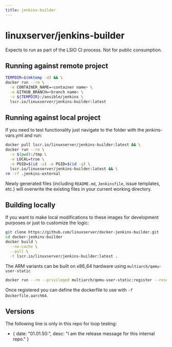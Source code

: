```yaml
---
title: jenkins-builder
---
```

<!-- DO NOT EDIT THIS FILE MANUALLY -->
<!-- Please read https://github.com/linuxserver/docker-jenkins-builder/blob/master/.github/CONTRIBUTING.md -->
# linuxserver/jenkins-builder

Expects to run as part of the LSIO CI process. Not for public consumption.

## Running against remote project

```bash
TEMPDIR=$(mktemp -d) && \
docker run --rm \
  -e CONTAINER_NAME=<container name> \
  -e GITHUB_BRANCH=<branch name> \
  -v ${TEMPDIR}:/ansible/jenkins \
  lscr.io/linuxserver/jenkins-builder:latest
```

## Running against local project

If you need to test functionality just navigate to the folder with the jenkins-vars.yml and run:

```bash
docker pull lscr.io/linuxserver/jenkins-builder:latest && \
docker run --rm \
  -v $(pwd):/tmp \
  -e LOCAL=true \
  -e PUID=$(id -u) -e PGID=$(id -g) \
  lscr.io/linuxserver/jenkins-builder:latest && \
rm -rf .jenkins-external
```

Newly generated files (including `README.md`, `Jenkinsfile`, issue templates, etc.) will overwrite the existing files in your current working directory.

## Building locally

If you want to make local modifications to these images for development purposes or just to customize the logic:

```bash
git clone https://github.com/linuxserver/docker-jenkins-builder.git
cd docker-jenkins-builder
docker build \
  --no-cache \
  --pull \
  -t lscr.io/linuxserver/jenkins-builder:latest .
```

The ARM variants can be built on x86_64 hardware using `multiarch/qemu-user-static`

```bash
docker run --rm --privileged multiarch/qemu-user-static:register --reset
```

Once registered you can define the dockerfile to use with `-f Dockerfile.aarch64`.

## Versions

The following line is only in this repo for loop testing:

- { date: "01.01.50:", desc: "I am the release message for this internal repo." }
